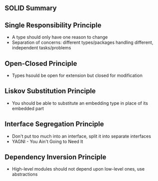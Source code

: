 ## SOLID Summary

## Single Responsibility Principle
- A type should only have one reason to change
- Separation of concerns: different types/packages handling different, independent tasks/problems

## Open-Closed Principle
- Types hsould be open for extension but closed for modification

## Liskov Substitution Principle
- You should be able to substitute an embedding type in place of its embedded part

## Interface Segregation Principle
- Don't put too much into an interface, split it into separate interfaces
- YAGNI - You Ain't Going to Need It

## Dependency Inversion Principle
 - High-level modules should not depend upon low-level ones, use abstractions